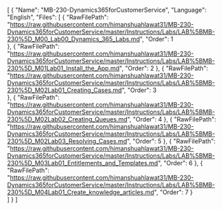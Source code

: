 [
    {
      "Name": "MB-230-Dynamics365forCustomerService",
      "Language": "English",
      "Files": [
        {
          "RawFilePath": "https://raw.githubusercontent.com/himanshuahlawat31/MB-230-Dynamics365forCustomerService/master/Instructions/Labs/LAB%5BMB-230%5D_M00_Lab00_Dynamics_365_Labs.md",
          "Order": 1  
        },
        {
          "RawFilePath": "https://raw.githubusercontent.com/himanshuahlawat31/MB-230-Dynamics365forCustomerService/master/Instructions/Labs/LAB%5BMB-230%5D_M01Lab01_Install_the_App.md",
          "Order": 2 
        },
        {
          "RawFilePath": "https://raw.githubusercontent.com/himanshuahlawat31/MB-230-Dynamics365forCustomerService/master/Instructions/Labs/LAB%5BMB-230%5D_M02Lab01_Creating_Cases.md",
          "Order": 3  
        },
        {
          "RawFilePath": "https://raw.githubusercontent.com/himanshuahlawat31/MB-230-Dynamics365forCustomerService/master/Instructions/Labs/LAB%5BMB-230%5D_M02Lab02_Creating_Queues.md",
          "Order": 4
        },
        {
          "RawFilePath": "https://raw.githubusercontent.com/himanshuahlawat31/MB-230-Dynamics365forCustomerService/master/Instructions/Labs/LAB%5BMB-230%5D_M02Lab03_Resolving_Cases.md",
          "Order": 5
        },
        {
          "RawFilePath": "https://raw.githubusercontent.com/himanshuahlawat31/MB-230-Dynamics365forCustomerService/master/Instructions/Labs/LAB%5BMB-230%5D_M03Lab01_Entitlements_and_Templates.md",
          "Order": 6
        },
        {
          "RawFilePath": "https://raw.githubusercontent.com/himanshuahlawat31/MB-230-Dynamics365forCustomerService/master/Instructions/Labs/LAB%5BMB-230%5D_M04Lab01_Create_knowledge_articles.md",
          "Order": 7
        }         
      ]
    }
  ]
  
